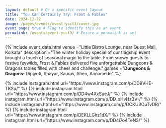 ```yaml
---
layout: default # Or a specific event layout
title: "You Can Certainly Try: Frost & Fables"
date: 2024-12-22
image: /pages/events/event-ycct3/cover.jpg
event_page: true # Flag to identify this as an event
permalink: /events/event-ycct3/ # Ensure a permalink is set
---
```


{% include event_data.html
    venue       ="Little Bistro Lounge, near Quest Mall, Kolkata"
    description ="The winter holiday special of our flagship event brought a touch of seasonal magic to the table. From snowy quests to festive feywilds, Frost & Fables delivered five unforgettable Dungeons & Dragons tables filled with cheer and challenge."
    games       ="**Dungeons & Dragons:** Dipjyoti, Shayar, Saurav, Shen, Annamede"
%}

<div style="column-width: 350px; column-gap: 10px; column-fill: balance;">
{% include instagram.html url="https://www.instagram.com/p/DD9VHE-TKSp/" %}
{% include instagram.html url="https://www.instagram.com/p/DD4w4XxSueJ/" %}
{% include instagram.html url="https://www.instagram.com/p/DD_xHvHz3V-/" %}
{% include instagram.html url="https://www.instagram.com/p/DCKU3OuTvDR/" %}
{% include instagram.html url="https://www.instagram.com/p/DEKLLGhz1dX/" %}
{% include instagram.html url="https://www.instagram.com/p/DD4i7o4TeN2/" %}
</div>
<script src="//www.instagram.com/embed.js"></script>